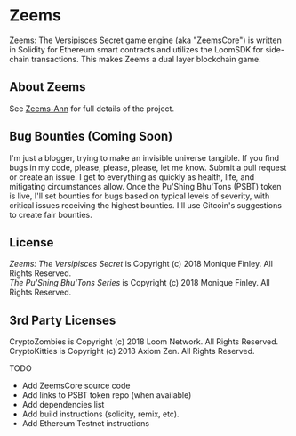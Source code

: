 # Zeems
Zeems: The Versipisces Secret game engine (aka "ZeemsCore") is written in Solidity for Ethereum smart contracts and utilizes the LoomSDK for side-chain transactions. This makes Zeems a dual layer blockchain game.

## About Zeems
See [Zeems-Ann](https://github.com/pushingbhutons/zeems-ann/) for full details of the project.

## Bug Bounties (Coming Soon)
I'm just a blogger, trying to make an invisible universe tangible. If you find bugs in my code, please, please, please, let me know. Submit a pull request or create an issue. I get to everything as quickly as health, life, and mitigating circumstances allow. Once the Pu'Shing Bhu'Tons (PSBT) token is live, I'll set bounties for bugs based on typical levels of severity, with critical issues receiving the highest bounties. I'll use Gitcoin's suggestions to create fair bounties.

## License
*Zeems: The Versipisces Secret* is Copyright (c) 2018 Monique Finley. All Rights Reserved. <br />
*The Pu'Shing Bhu'Tons Series* is Copyright (c) 2018 Monique Finley. All Rights Reserved. <br />

## 3rd Party Licenses
CryptoZombies is Copyright (c) 2018 Loom Network. All Rights Reserved.<br />
CryptoKitties is Copyright (c) 2018 Axiom Zen. All Rights Reserved.<br />

TODO
- Add ZeemsCore source code
- Add links to PSBT token repo (when available)
- Add dependencies list 
- Add build instructions (solidity, remix, etc).
- Add Ethereum Testnet instructions
